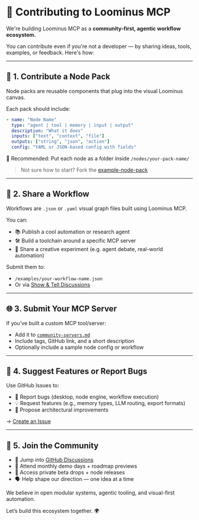 # 🤝 Contributing to Loominus MCP

We're building Loominus MCP as a **community-first, agentic workflow ecosystem.**

You can contribute even if you're not a developer — by sharing ideas, tools, examples, or feedback. Here's how:

---

## 📁 1. Contribute a Node Pack

Node packs are reusable components that plug into the visual Loominus canvas.

Each pack should include:

```yaml
- name: "Node Name"
  type: "agent | tool | memory | input | output"
  description: "What it does"
  inputs: ["text", "context", "file"]
  outputs: ["string", "json", "action"]
  config: "YAML or JSON-based config with fields"
```

🧩 Recommended: Put each node as a folder inside `/nodes/your-pack-name/`

> Not sure how to start? Fork the [example-node-pack](https://github.com/BioLattice/loominus-mcp/tree/main/nodes/example-pack)

---

## 🧪 2. Share a Workflow

Workflows are `.json` or `.yaml` visual graph files built using Loominus MCP.

You can:

- 📚 Publish a cool automation or research agent
- 🛠️ Build a toolchain around a specific MCP server
- 🧠 Share a creative experiment (e.g. agent debate, real-world automation)

Submit them to:
- `/examples/your-workflow-name.json`
- Or via [Show & Tell Discussions](https://github.com/BioLattice/loominus-mcp/discussions/categories/show-and-tell)

---

## 🌐 3. Submit Your MCP Server

If you've built a custom MCP tool/server:

- Add it to [`community-servers.md`](./community-servers.md)
- Include tags, GitHub link, and a short description
- Optionally include a sample node config or workflow

---

## 🧠 4. Suggest Features or Report Bugs

Use GitHub Issues to:

- 📌 Report bugs (desktop, node engine, workflow execution)
- 💡 Request features (e.g., memory types, LLM routing, export formats)
- 🔄 Propose architectural improvements

→ [Create an Issue](https://github.com/BioLattice/loominus-mcp/issues)

---

## 👥 5. Join the Community

- 💬 Jump into [GitHub Discussions](https://github.com/BioLattice/loominus-mcp/discussions)
- 🧠 Attend monthly demo days + roadmap previews
- 🎁 Access private beta drops + node releases
- 🗣️ Help shape our direction — one idea at a time

We believe in open modular systems, agentic tooling, and visual-first automation.

Let’s build this ecosystem together. 🌍

